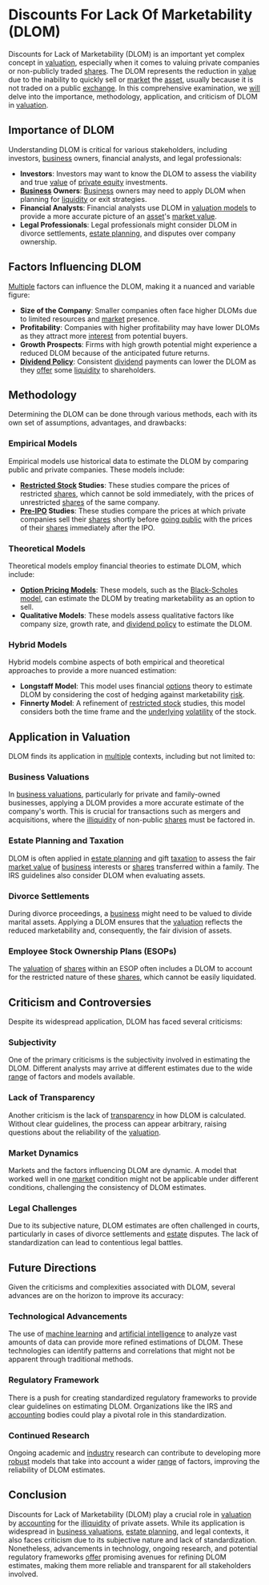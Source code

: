 # Discounts For Lack Of Marketability (DLOM)

Discounts for Lack of Marketability (DLOM) is an important yet complex concept in [valuation](../v/valuation.md), especially when it comes to valuing private companies or non-publicly traded [shares](../s/shares.md). The DLOM represents the reduction in [value](../v/value.md) due to the inability to quickly sell or [market](../m/market.md) the [asset](../a/asset.md), usually because it is not traded on a public [exchange](../e/exchange.md). In this comprehensive examination, we [will](../w/will.md) delve into the importance, methodology, application, and criticism of DLOM in [valuation](../v/valuation.md).

## Importance of DLOM

Understanding DLOM is critical for various stakeholders, including investors, [business](../b/business.md) owners, financial analysts, and legal professionals:
  
- **Investors**: Investors may want to know the DLOM to assess the viability and true [value](../v/value.md) of [private equity](../p/private_equity.md) investments.
- **[Business](../b/business.md) Owners**: [Business](../b/business.md) owners may need to apply DLOM when planning for [liquidity](../l/liquidity.md) or exit strategies.
- **Financial Analysts**: Financial analysts use DLOM in [valuation models](../v/valuation_models.md) to provide a more accurate picture of an [asset](../a/asset.md)'s [market value](../m/market_value.md).
- **Legal Professionals**: Legal professionals might consider DLOM in divorce settlements, [estate planning](../e/estate_planning.md), and disputes over company ownership.

## Factors Influencing DLOM

[Multiple](../m/multiple.md) factors can influence the DLOM, making it a nuanced and variable figure:
  
- **Size of the Company**: Smaller companies often face higher DLOMs due to limited resources and [market](../m/market.md) presence.
- **Profitability**: Companies with higher profitability may have lower DLOMs as they attract more [interest](../i/interest.md) from potential buyers.
- **Growth Prospects**: Firms with high growth potential might experience a reduced DLOM because of the anticipated future returns.
- **[Dividend Policy](../d/dividend_policy.md)**: Consistent [dividend](../d/dividend.md) payments can lower the DLOM as they [offer](../o/offer.md) some [liquidity](../l/liquidity.md) to shareholders.
  
## Methodology

Determining the DLOM can be done through various methods, each with its own set of assumptions, advantages, and drawbacks:

### Empirical Models

Empirical models use historical data to estimate the DLOM by comparing public and private companies. These models include:
  
- **[Restricted Stock](../r/restricted_stock.md) Studies**: These studies compare the prices of restricted [shares](../s/shares.md), which cannot be sold immediately, with the prices of unrestricted [shares](../s/shares.md) of the same company.
- **[Pre-IPO](../p/pre-ipo.md) Studies**: These studies compare the prices at which private companies sell their [shares](../s/shares.md) shortly before [going public](../g/going_public.md) with the prices of their [shares](../s/shares.md) immediately after the IPO.

### Theoretical Models

Theoretical models employ financial theories to estimate DLOM, which include:
  
- **[Option Pricing Models](../o/option_pricing_models.md)**: These models, such as the [Black-Scholes model](../b/black-scholes_model.md), can estimate the DLOM by treating marketability as an option to sell.
- **Qualitative Models**: These models assess qualitative factors like company size, growth rate, and [dividend policy](../d/dividend_policy.md) to estimate the DLOM.

### Hybrid Models

Hybrid models combine aspects of both empirical and theoretical approaches to provide a more nuanced estimation:
  
- **Longstaff Model**: This model uses financial [options](../o/options.md) theory to estimate DLOM by considering the cost of hedging against marketability [risk](../r/risk.md).
- **Finnerty Model**: A refinement of [restricted stock](../r/restricted_stock.md) studies, this model considers both the time frame and the [underlying](../u/underlying.md) [volatility](../v/volatility.md) of the stock.

## Application in Valuation

DLOM finds its application in [multiple](../m/multiple.md) contexts, including but not limited to:

### Business Valuations

In [business valuations](../b/business_valuations.md), particularly for private and family-owned businesses, applying a DLOM provides a more accurate estimate of the company's worth. This is crucial for transactions such as mergers and acquisitions, where the [illiquidity](../i/illiquid.md) of non-public [shares](../s/shares.md) must be factored in.

### Estate Planning and Taxation

DLOM is often applied in [estate planning](../e/estate_planning.md) and gift [taxation](../t/taxation.md) to assess the fair [market value](../m/market_value.md) of [business](../b/business.md) interests or [shares](../s/shares.md) transferred within a family. The IRS guidelines also consider DLOM when evaluating assets.

### Divorce Settlements

During divorce proceedings, a [business](../b/business.md) might need to be valued to divide marital assets. Applying a DLOM ensures that the [valuation](../v/valuation.md) reflects the reduced marketability and, consequently, the fair division of assets.

### Employee Stock Ownership Plans (ESOPs)

The [valuation](../v/valuation.md) of [shares](../s/shares.md) within an ESOP often includes a DLOM to account for the restricted nature of these [shares](../s/shares.md), which cannot be easily liquidated.

## Criticism and Controversies

Despite its widespread application, DLOM has faced several criticisms:

### Subjectivity

One of the primary criticisms is the subjectivity involved in estimating the DLOM. Different analysts may arrive at different estimates due to the wide [range](../r/range.md) of factors and models available.

### Lack of Transparency

Another criticism is the lack of [transparency](../t/transparency.md) in how DLOM is calculated. Without clear guidelines, the process can appear arbitrary, raising questions about the reliability of the [valuation](../v/valuation.md).

### Market Dynamics

Markets and the factors influencing DLOM are dynamic. A model that worked well in one [market](../m/market.md) condition might not be applicable under different conditions, challenging the consistency of DLOM estimates.

### Legal Challenges

Due to its subjective nature, DLOM estimates are often challenged in courts, particularly in cases of divorce settlements and [estate](../e/estate.md) disputes. The lack of standardization can lead to contentious legal battles.

## Future Directions

Given the criticisms and complexities associated with DLOM, several advances are on the horizon to improve its accuracy:

### Technological Advancements

The use of [machine learning](../m/machine_learning.md) and [artificial intelligence](../a/artificial_intelligence_in_trading.md) to analyze vast amounts of data can provide more refined estimations of DLOM. These technologies can identify patterns and correlations that might not be apparent through traditional methods.

### Regulatory Framework

There is a push for creating standardized regulatory frameworks to provide clear guidelines on estimating DLOM. Organizations like the IRS and [accounting](../a/accounting.md) bodies could play a pivotal role in this standardization.

### Continued Research

Ongoing academic and [industry](../i/industry.md) research can contribute to developing more [robust](../r/robust.md) models that take into account a wider [range](../r/range.md) of factors, improving the reliability of DLOM estimates.

## Conclusion

Discounts for Lack of Marketability (DLOM) play a crucial role in [valuation](../v/valuation.md) by [accounting](../a/accounting.md) for the [illiquidity](../i/illiquid.md) of private assets. While its application is widespread in [business valuations](../b/business_valuations.md), [estate planning](../e/estate_planning.md), and legal contexts, it also faces criticism due to its subjective nature and lack of standardization. Nonetheless, advancements in technology, ongoing research, and potential regulatory frameworks [offer](../o/offer.md) promising avenues for refining DLOM estimates, making them more reliable and transparent for all stakeholders involved.